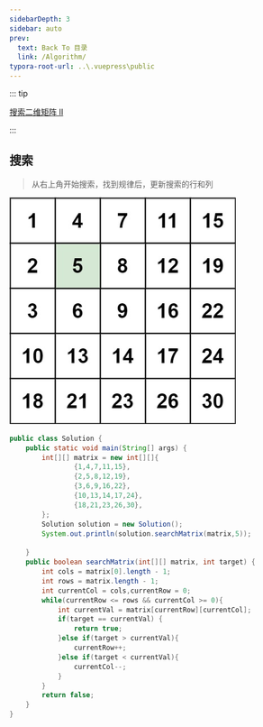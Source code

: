 ```yaml
---
sidebarDepth: 3
sidebar: auto
prev:
  text: Back To 目录
  link: /Algorithm/
typora-root-url: ..\.vuepress\public
---
```






::: tip

[搜索二维矩阵 II](https://leetcode.cn/problems/search-a-2d-matrix-ii/)

:::



## 搜索

> 从右上角开始搜索，找到规律后，更新搜索的行和列

![img](/images/algorithm/searchgrid2.jpg)

```java
public class Solution {
    public static void main(String[] args) {
        int[][] matrix = new int[][]{
                {1,4,7,11,15},
                {2,5,8,12,19},
                {3,6,9,16,22},
                {10,13,14,17,24},
                {18,21,23,26,30},
        };
        Solution solution = new Solution();
        System.out.println(solution.searchMatrix(matrix,5));

    }
    public boolean searchMatrix(int[][] matrix, int target) {
        int cols = matrix[0].length - 1;
        int rows = matrix.length - 1;
        int currentCol = cols,currentRow = 0;
        while(currentRow <= rows && currentCol >= 0){
            int currentVal = matrix[currentRow][currentCol];
            if(target == currentVal) {
                return true;
            }else if(target > currentVal){
                currentRow++;
            }else if(target < currentVal){
                currentCol--;
            }
        }
        return false;
    }
}
```

